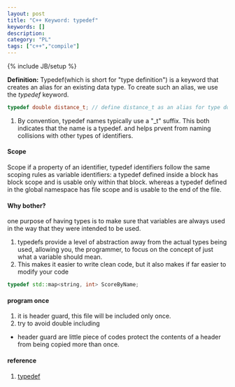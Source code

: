 ```yaml
---
layout: post
title: "C++ Keyword: typedef"
keywords: []
description: 
category: "PL"
tags: ["c++","compile"]
---
```

{% include JB/setup %}


**Definition:** Typedef(which is short for "type definition") is a keyword that
creates an alias for an existing data type. To create such an alias, we use the
*typedef* keyword.


```cpp
typedef double distance_t; // define distance_t as an alias for type double;
```

1. By convention, typedef names typically use a "\_t" suffix. This both
   indicates that the name is a typedef. and helps prvent from naming collisions
   with other types of identifiers.



#### Scope
Scope if a property of an identifier, typedef identifiers follow the same
scoping rules as variable identifiers: a typedef defined inside a block has
block scope and is usable only within that block. whereas a typedef defined in
the global namespace has file scope and is usable to the end of the file.



#### Why bother?
one purpose of having types is to make sure that variables are always used in the way that they were
intended to be used.
1. typedefs provide a level of abstraction away from the actual types being used, allowing you, the
   programmer, to focus on the concept of just what a variable should mean.
2. This makes it easier to write clean code, but it also makes if far easier to modify your code 


```cpp
typedef std::map<string, int> ScoreByName;
```






#### program once
1. it is header guard, this file will be included only once.
2. try to avoid double including
- header guard are little piece of codes protect the contents of a header from being copied more
  than once.





#### reference
1. [typedef](https://www.cprogramming.com/tutorial/typedef.html)

